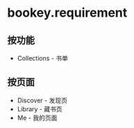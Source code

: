 # bookey.requirement

## 按功能

- Collections - 书单

## 按页面

- Discover - 发现页
- Library - 藏书页
- Me - 我的页面

